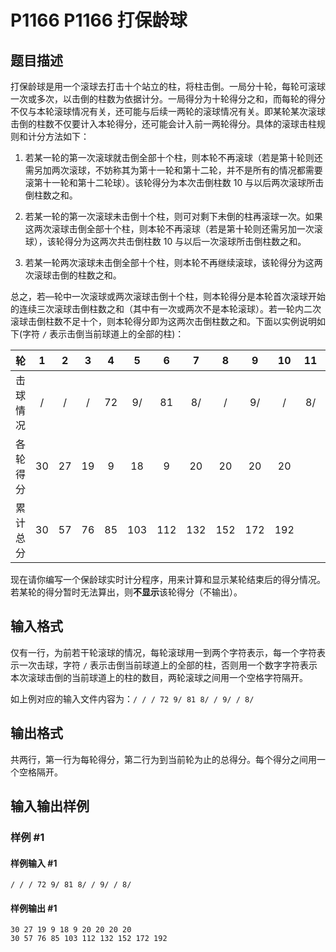 # P1166 P1166 打保龄球

## 题目描述

打保龄球是用一个滚球去打击十个站立的柱，将柱击倒。一局分十轮，每轮可滚球一次或多次，以击倒的柱数为依据计分。一局得分为十轮得分之和，而每轮的得分不仅与本轮滚球情况有关，还可能与后续一两轮的滚球情况有关。即某轮某次滚球击倒的柱数不仅要计入本轮得分，还可能会计入前一两轮得分。具体的滚球击柱规则和计分方法如下：

1. 若某一轮的第一次滚球就击倒全部十个柱，则本轮不再滚球（若是第十轮则还需另加两次滚球，不妨称其为第十一轮和第十二轮，并不是所有的情况都需要滚第十一轮和第十二轮球）。该轮得分为本次击倒柱数 $10$ 与以后两次滚球所击倒柱数之和。

2. 若某一轮的第一次滚球未击倒十个柱，则可对剩下未倒的柱再滚球一次。如果这两次滚球击倒全部十个柱，则本轮不再滚球（若是第十轮则还需另加一次滚球），该轮得分为这两次共击倒柱数 $10$ 与以后一次滚球所击倒柱数之和。

3. 若某一轮两次滚球未击倒全部十个柱，则本轮不再继续滚球，该轮得分为这两次滚球击倒的柱数之和。   

总之，若―轮中一次滚球或两次滚球击倒十个柱，则本轮得分是本轮首次滚球开始的连续三次滚球击倒柱数之和（其中有一次或两次不是本轮滚球）。若一轮内二次滚球击倒柱数不足十个，则本轮得分即为这两次击倒柱数之和。下面以实例说明如下(字符 `/` 表示击倒当前球道上的全部的柱)：

| 轮 | 1 | 2 | 3 | 4 | 5 | 6 | 7 | 8 | 9 | 10 | 11 | 12 |
| :-----------: | :-----------: | :-----------: | :-----------: | :-----------: | :-----------: | :-----------: | :-----------: | :-----------: | :-----------: | :-----------: | :-----------: | :-----------: |
| 击球情况  |  /  |  /  |  /  |  72 |  9/ |  81  | 8/  |  / |   9/  |  /  |  8/ |
| 各轮得分 |  30  | 27  | 19 |  9   |18   | 9  | 20  | 20 |  20 |  20|
|累计总分 |  30  | 57  |76 |  85|  103 |  112 | 132  |152 | 172 | 192|

现在请你编写一个保龄球实时计分程序，用来计算和显示某轮结束后的得分情况。若某轮的得分暂时无法算出，则**不显示**该轮得分（不输出）。


## 输入格式

仅有一行，为前若干轮滚球的情况，每轮滚球用一到两个字符表示，每一个字符表示一次击球，字符 `/` 表示击倒当前球道上的全部的柱，否则用一个数字字符表示本次滚球击倒的当前球道上的柱的数目，两轮滚球之间用一个空格字符隔开。

如上例对应的输入文件内容为：`/ / / 72 9/ 81 8/ / 9/ / 8/`


## 输出格式

共两行，第一行为每轮得分，第二行为到当前轮为止的总得分。每个得分之间用一个空格隔开。


## 输入输出样例

### 样例 #1

#### 样例输入 #1

```
/ / / 72 9/ 81 8/ / 9/ / 8/
```

#### 样例输出 #1

```
30 27 19 9 18 9 20 20 20 20 
30 57 76 85 103 112 132 152 172 192
```
